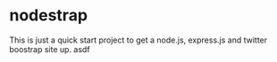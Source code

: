 nodestrap
=========

This is just a quick start project to get a node.js, express.js and twitter boostrap site up.
asdf
